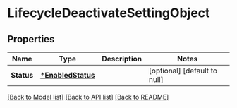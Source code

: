 # LifecycleDeactivateSettingObject

## Properties
Name | Type | Description | Notes
------------ | ------------- | ------------- | -------------
**Status** | [***EnabledStatus**](EnabledStatus.md) |  | [optional] [default to null]

[[Back to Model list]](../README.md#documentation-for-models) [[Back to API list]](../README.md#documentation-for-api-endpoints) [[Back to README]](../README.md)

